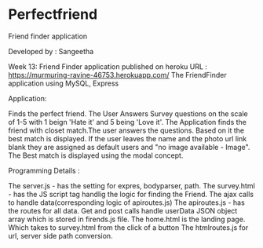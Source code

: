# Perfectfriend
Friend finder application

Developed by : Sangeetha

Week 13: Friend Finder application published on heroku
URL : https://murmuring-ravine-46753.herokuapp.com/
The FriendFinder application using MySQL, Express

Application:

Finds the perfect friend. The User Answers Survey questions on the scale of 1-5 with 1 beign 'Hate it' and 5 being 'Love it'. The Application finds the friend with closet match.The user answers the questions. Based on it the best match is displayed.
If the user leaves the name and the photo url link blank they are assigned as default users and "no image available - Image".
The Best match is displayed using the modal concept.

Programming Details :

The server.js - has the setting for expres, bodyparser, path.
The survey.html - has the JS script tag handlig the logic for finding the Friend. The ajax calls to handle data(corresponding logic of apiroutes.js)
The apiroutes.js - has the routes for all data. Get and post calls handle userData JSON object array which is stored in firends.js file.
The home.html is the landing page. Which takes to survey.html from the click of a button The htmlroutes.js  for url, server side path conversion.
